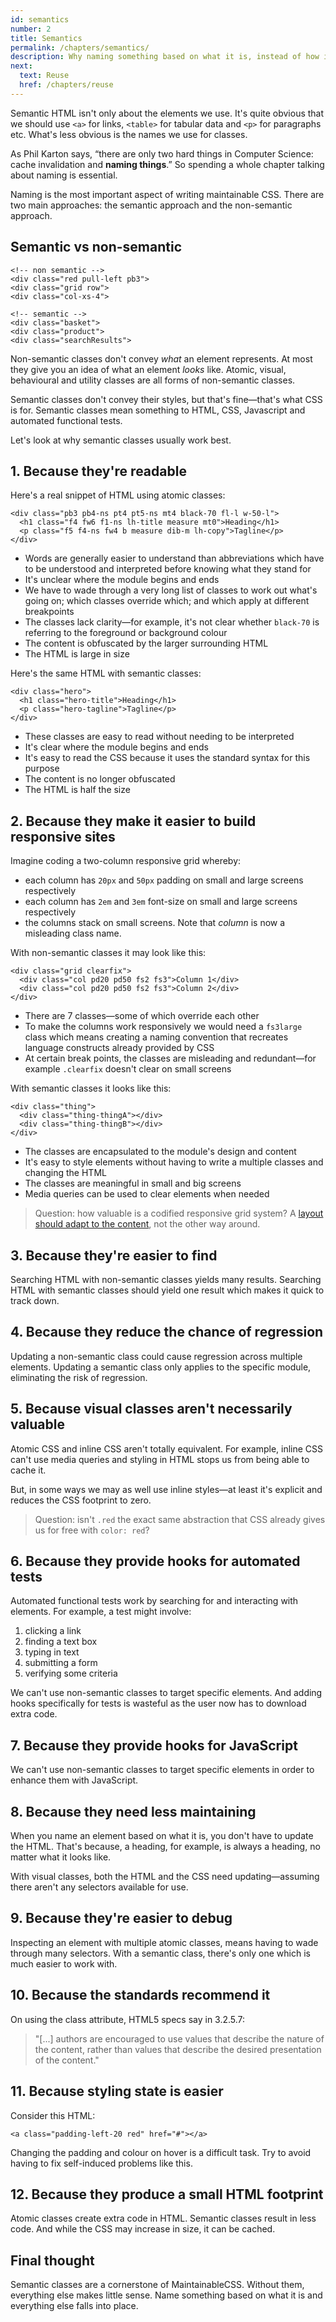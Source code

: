 ```yaml
---
id: semantics
number: 2
title: Semantics
permalink: /chapters/semantics/
description: Why naming something based on what it is, instead of how it looks or behaves is the foundation of well architected and maintainable CSS.
next:
  text: Reuse
  href: /chapters/reuse
---
```


Semantic HTML isn't only about the elements we use. It's quite obvious that we should use `<a>` for links, `<table>` for tabular data and `<p>` for paragraphs etc. What's less obvious is the names we use for classes.

As Phil Karton says, “there are only two hard things in Computer Science: cache invalidation and **naming things**.” So spending a whole chapter talking about naming is essential.

Naming is the most important aspect of writing maintainable CSS. There are two main approaches: the semantic approach and the non-semantic approach.

## Semantic vs non-semantic

```
<!-- non semantic -->
<div class="red pull-left pb3">
<div class="grid row">
<div class="col-xs-4">

<!-- semantic -->
<div class="basket">
<div class="product">
<div class="searchResults">
```

Non-semantic classes don't convey *what* an element represents. At most they give you an idea of what an element *looks* like. Atomic, visual, behavioural and utility classes are all forms of non-semantic classes.

Semantic classes don't convey their styles, but that's fine—that's what CSS is for. Semantic classes mean something to HTML, CSS, Javascript and automated functional tests.

Let's look at why semantic classes usually work best.

## 1. Because they're readable

Here's a real snippet of HTML using atomic classes:

```
<div class="pb3 pb4-ns pt4 pt5-ns mt4 black-70 fl-l w-50-l">
  <h1 class="f4 fw6 f1-ns lh-title measure mt0">Heading</h1>
  <p class="f5 f4-ns fw4 b measure dib-m lh-copy">Tagline</p>
</div>
```

- Words are generally easier to understand than abbreviations which have to be understood and  interpreted before knowing what they stand for
- It's unclear where the module begins and ends
- We have to wade through a very long list of classes to work out what's going on; which classes override which; and which apply at different breakpoints
- The classes lack clarity—for example, it's not clear whether `black-70` is referring to the foreground or background colour
- The content is obfuscated by the larger surrounding HTML
- The HTML is large in size

Here's the same HTML with semantic classes:

```
<div class="hero">
  <h1 class="hero-title">Heading</h1>
  <p class="hero-tagline">Tagline</p>
</div>
```

- These classes are easy to read without needing to be interpreted
- It's clear where the module begins and ends
- It's easy to read the CSS because it uses the standard syntax for this purpose
- The content is no longer obfuscated
- The HTML is half the size

## 2. Because they make it easier to build responsive sites

Imagine coding a two-column responsive grid whereby:

* each column has `20px` and `50px` padding on small and large screens respectively
* each column has `2em` and `3em` font-size on small and large screens respectively
* the columns stack on small screens. Note that *column* is now a misleading class name.

With non-semantic classes it may look like this:

```
<div class="grid clearfix">
  <div class="col pd20 pd50 fs2 fs3">Column 1</div>
  <div class="col pd20 pd50 fs2 fs3">Column 2</div>
</div>
```

- There are 7 classes—some of which override each other
- To make the columns work responsively we would need a `fs3large` class which means creating a naming convention that recreates language constructs already provided by CSS
- At certain break points, the classes are misleading and redundant—for example `.clearfix` doesn't clear on small screens

With semantic classes it looks like this:

```
<div class="thing">
  <div class="thing-thingA"></div>
  <div class="thing-thingB"></div>
</div>
```

- The classes are encapsulated to the module's design and content
- It's easy to style elements without having to write a multiple classes and changing the HTML
- The classes are meaningful in small and big screens
- Media queries can be used to clear elements when needed

> Question: how valuable is a codified responsive grid system? A [layout should adapt to the content](http://adamsilver.io/articles/stop-using-device-breakpoints/), not the other way around.

## 3. Because they're easier to find

Searching HTML with non-semantic classes yields many results. Searching HTML with semantic classes should yield one result which makes it quick to track down.

## 4. Because they reduce the chance of regression

Updating a non-semantic class could cause regression across multiple elements. Updating a semantic class only applies to the specific module, eliminating the risk of regression.

## 5. Because visual classes aren't necessarily valuable

Atomic CSS and inline CSS aren't totally equivalent. For example, inline CSS can't use media queries and styling in HTML stops us from being able to cache it.

But, in some ways we may as well use inline styles—at least it's explicit and reduces the CSS footprint to zero.

> Question: isn't `.red` the exact same abstraction that CSS already gives us for free with `color: red`?

## 6. Because they provide hooks for automated tests

Automated functional tests work by searching for and interacting with elements. For example, a test might involve:

1. clicking a link
2. finding a text box
3. typing in text
4. submitting a form
5. verifying some criteria

We can't use non-semantic classes to target specific elements. And adding hooks specifically for tests is wasteful as the user now has to download extra code.

## 7. Because they provide hooks for JavaScript

We can't use non-semantic classes to target specific elements in order to enhance them with JavaScript.

## 8. Because they need less maintaining

When you name an element based on what it is, you don't have to update the HTML. That's because, a heading, for example, is always a heading, no matter what it looks like.

With visual classes, both the HTML and the CSS need updating—assuming there aren't any selectors available for use.

## 9. Because they're easier to debug

Inspecting an element with multiple atomic classes, means having to wade through many selectors. With a semantic class, there's only one which is much easier to work with.

## 10. Because the standards recommend it

On using the class attribute, HTML5 specs say in 3.2.5.7:

> "[...] authors are encouraged to use values that describe the nature of the content, rather than values that describe the desired presentation of the content."

## 11. Because styling state is easier

Consider this HTML:

```
<a class="padding-left-20 red" href="#"></a>
```

Changing the padding and colour on hover is a difficult task. Try to avoid having to fix self-induced problems like this.

## 12. Because they produce a small HTML footprint

Atomic classes create extra code in HTML. Semantic classes result in less code. And while the CSS may increase in size, it can be cached.

## Final thought

Semantic classes are a cornerstone of MaintainableCSS. Without them, everything else makes little sense. Name something based on what it is and everything else falls into place.